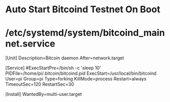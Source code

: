 # Auto Start Bitcoind Testnet On Boot
# /etc/systemd/system/bitcoind_mainnet.service

[Unit]
Description=Bitcoin daemon
After=network.target

[Service]
#ExecStartPre=/bin/sh -c 'sleep 10'
PIDFile=/home/pi/.bitcoin/bitcoind.pid
ExecStart=/usr/local/bin/bitcoind
User=pi
Group=pi
Type=forking
KillMode=process
Restart=always
TimeoutSec=120
RestartSec=30

[Install]
WantedBy=multi-user.target
